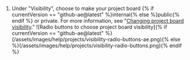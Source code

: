 1. Under "Visibility", choose to make your project board {% if currentVersion == "github-ae@latest" %}internal{% else %}public{% endif %} or private. For more information, see "[Changing project board visibility](/github/managing-your-work-on-github/changing-project-board-visibility)."
  ![Radio buttons to choose project board visibility]{% if currentVersion == "github-ae@latest" %}(/assets/images/help/projects/visibility-radio-buttons-ae.png){% else %}(/assets/images/help/projects/visibility-radio-buttons.png){% endif %}
